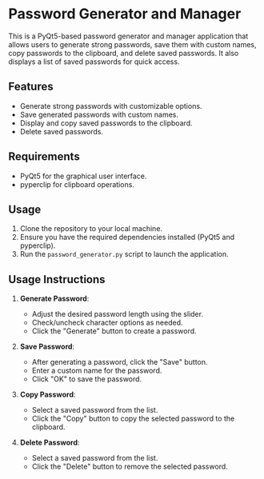 # Password Generator and Manager

This is a PyQt5-based password generator and manager application that allows users to generate strong passwords, save them with custom names, copy passwords to the clipboard, and delete saved passwords. It also displays a list of saved passwords for quick access.

## Features

- Generate strong passwords with customizable options.
- Save generated passwords with custom names.
- Display and copy saved passwords to the clipboard.
- Delete saved passwords.

## Requirements

- PyQt5 for the graphical user interface.
- pyperclip for clipboard operations.

## Usage

1. Clone the repository to your local machine.
2. Ensure you have the required dependencies installed (PyQt5 and pyperclip).
3. Run the `password_generator.py` script to launch the application.

## Usage Instructions

1. **Generate Password**:
   - Adjust the desired password length using the slider.
   - Check/uncheck character options as needed.
   - Click the "Generate" button to create a password.

2. **Save Password**:
   - After generating a password, click the "Save" button.
   - Enter a custom name for the password.
   - Click "OK" to save the password.

3. **Copy Password**:
   - Select a saved password from the list.
   - Click the "Copy" button to copy the selected password to the clipboard.

4. **Delete Password**:
   - Select a saved password from the list.
   - Click the "Delete" button to remove the selected password.
